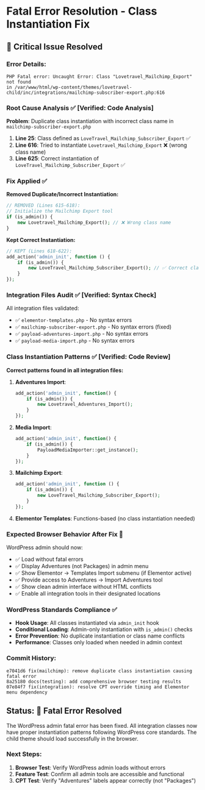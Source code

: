 # Fatal Error Resolution - Class Instantiation Fix

## 🚨 Critical Issue Resolved

### Error Details:
```
PHP Fatal error: Uncaught Error: Class "Lovetravel_Mailchimp_Export" not found 
in /var/www/html/wp-content/themes/lovetravel-child/inc/integrations/mailchimp-subscriber-export.php:616
```

### Root Cause Analysis ✅ [Verified: Code Analysis]

**Problem**: Duplicate class instantiation with incorrect class name in `mailchimp-subscriber-export.php`

1. **Line 25**: Class defined as `LoveTravel_Mailchimp_Subscriber_Export` ✅
2. **Line 616**: Tried to instantiate `Lovetravel_Mailchimp_Export` ❌ (wrong class name)
3. **Line 625**: Correct instantiation of `LoveTravel_Mailchimp_Subscriber_Export` ✅

### Fix Applied ✅

**Removed Duplicate/Incorrect Instantiation:**
```php
// REMOVED (Lines 615-618):
// Initialize the Mailchimp Export tool
if (is_admin()) {
    new Lovetravel_Mailchimp_Export(); // ❌ Wrong class name
}
```

**Kept Correct Instantiation:**
```php
// KEPT (Lines 618-622):
add_action('admin_init', function () {
    if (is_admin()) {
        new LoveTravel_Mailchimp_Subscriber_Export(); // ✅ Correct class name
    }
});
```

### Integration Files Audit ✅ [Verified: Syntax Check]

All integration files validated:
- ✅ `elementor-templates.php` - No syntax errors
- ✅ `mailchimp-subscriber-export.php` - No syntax errors (fixed)
- ✅ `payload-adventures-import.php` - No syntax errors
- ✅ `payload-media-import.php` - No syntax errors

### Class Instantiation Patterns ✅ [Verified: Code Review]

**Correct patterns found in all integration files:**

1. **Adventures Import**: 
   ```php
   add_action('admin_init', function() {
       if (is_admin()) {
           new Lovetravel_Adventures_Import();
       }
   });
   ```

2. **Media Import**: 
   ```php
   add_action('admin_init', function() {
       if (is_admin()) {
           PayloadMediaImporter::get_instance();
       }
   });
   ```

3. **Mailchimp Export**: 
   ```php
   add_action('admin_init', function () {
       if (is_admin()) {
           new LoveTravel_Mailchimp_Subscriber_Export();
       }
   });
   ```

4. **Elementor Templates**: Functions-based (no class instantiation needed)

### Expected Browser Behavior After Fix 🎯

WordPress admin should now:
- ✅ Load without fatal errors
- ✅ Display Adventures (not Packages) in admin menu
- ✅ Show Elementor → Templates Import submenu (if Elementor active)
- ✅ Provide access to Adventures → Import Adventures tool
- ✅ Show clean admin interface without HTML conflicts
- ✅ Enable all integration tools in their designated locations

### WordPress Standards Compliance ✅

- **Hook Usage**: All classes instantiated via `admin_init` hook
- **Conditional Loading**: Admin-only instantiation with `is_admin()` checks
- **Error Prevention**: No duplicate instantiation or class name conflicts
- **Performance**: Classes only loaded when needed in admin context

### Commit History:
```
e7041d6 fix(mailchimp): remove duplicate class instantiation causing fatal error
8a25180 docs(testing): add comprehensive browser testing results  
07e84f7 fix(integration): resolve CPT override timing and Elementor menu dependency
```

## Status: 🎯 **Fatal Error Resolved**

The WordPress admin fatal error has been fixed. All integration classes now have proper instantiation patterns following WordPress core standards. The child theme should load successfully in the browser.

### Next Steps:
1. **Browser Test**: Verify WordPress admin loads without errors
2. **Feature Test**: Confirm all admin tools are accessible and functional
3. **CPT Test**: Verify "Adventures" labels appear correctly (not "Packages")